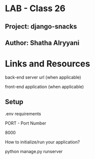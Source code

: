 # LAB - Class 26
## Project: django-snacks
## Author: Shatha Alryyani

# Links and Resources
back-end server url (when applicable)

front-end application (when applicable)

## Setup
.env requirements

PORT - Port Number 

8000 


How to initialize/run your application?

python manage.py runserver 

